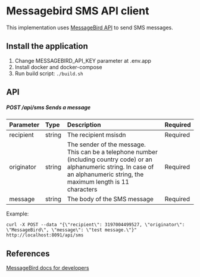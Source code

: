# Messagebird SMS API client
This implementation uses [MessageBird API](https://github.com/messagebird/php-rest-api) to send SMS messages. 

## Install the application
1. Change MESSAGEBIRD_API_KEY parameter at .env.app
2. Install docker and docker-compose
3. Run build script:
``
./build.sh
``

## API

##### POST /api/sms Sends a message

| Parameter | Type | Description | Required |
| :-------- | :--- | :---------- | :------- |
| recipient | string | The recipient msisdn | Required |
| originator | string | The sender of the message. This can be a telephone number (including country code) or an alphanumeric string. In case of an alphanumeric string, the maximum length is 11 characters | Required |
| message | string | The body of the SMS message | Required |

Example:

``
curl -X POST --data "{\"recipient\": 3197004499527, \"originator\": \"MessageBird\", \"message\": \"test message.\"}" http://localhost:8091/api/sms
``

## References

[MessageBird docs for developers](https://developers.messagebird.com/docs)
